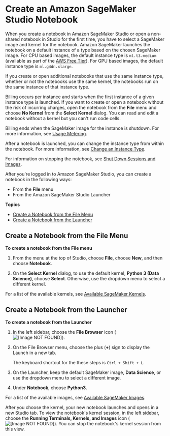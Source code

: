 # Create an Amazon SageMaker Studio Notebook<a name="notebooks-create-notebook"></a>

 When you create a notebook in Amazon SageMaker Studio or open a non\-shared notebook in Studio for the first time, you have to select a SageMaker image and kernel for the notebook\. Amazon SageMaker launches the notebook on a default instance of a type based on the chosen SageMaker image\. For CPU based images, the default instance type is `ml.t3.medium` \(available as part of the [AWS Free Tier](http://aws.amazon.com/free)\)\. For GPU based images, the default instance type is `ml.g4dn.xlarge`\. 

 If you create or open additional notebooks that use the same instance type, whether or not the notebooks use the same kernel, the notebooks run on the same instance of that instance type\. 

 Billing occurs per instance and starts when the first instance of a given instance type is launched\. If you want to create or open a notebook without the risk of incurring charges, open the notebook from the **File** menu and choose **No Kernel** from the **Select Kernel** dialog\. You can read and edit a notebook without a kernel but you can't run code cells\. 

 Billing ends when the SageMaker image for the instance is shutdown\. For more information, see [Usage Metering](notebooks-usage-metering.md)\. 

 After a notebook is launched, you can change the instance type from within the notebook\. For more information, see [Change an Instance Type](notebooks-run-and-manage.md#notebooks-run-and-manage-switch-instance-type)\. 

 For information on stopping the notebook, see [Shut Down Sessions and Images](notebooks-run-and-manage-shut-down.md#notebooks-run-and-manage-shut-down-sessions)\. 

 After you're logged in to Amazon SageMaker Studio, you can create a notebook in the following ways: 
+ From the **File** menu
+ From the Amazon SageMaker Studio Launcher

**Topics**
+ [Create a Notebook from the File Menu](#notebooks-create-notebook-file-menu)
+ [Create a Notebook from the Launcher](#notebooks-create-notebook-launcher)

## Create a Notebook from the File Menu<a name="notebooks-create-notebook-file-menu"></a>

**To create a notebook from the File menu**

1. From the menu at the top of Studio, choose **File**, choose **New**, and then choose **Notebook**\.

1. On the **Select Kernel** dialog, to use the default kernel, **Python 3 \(Data Science\)**, choose **Select**\. Otherwise, use the dropdown menu to select a different kernel\.

For a list of the available kernels, see [Available SageMaker Kernels](notebooks-available-kernels.md)\.

## Create a Notebook from the Launcher<a name="notebooks-create-notebook-launcher"></a>

**To create a notebook from the Launcher**

1. In the left sidebar, choose the **File Browser** icon \( ![\[Image NOT FOUND\]](http://docs.aws.amazon.com/sagemaker/latest/dg/images/icons/File_browser_squid.png)\)\.

1. On the File Browser menu, choose the plus \(**\+**\) sign to display the Launch in a new tab\.

   The keyboard shortcut for the these steps is `Ctrl + Shift + L`\.

1. On the Launcher, keep the default SageMaker image, **Data Science**, or use the dropdown menu to select a different image\.

1. Under **Notebook**, choose **Python3**\.

For a list of the available images, see [Available SageMaker Images](notebooks-available-images.md)\.

After you choose the kernel, your new notebook launches and opens in a new Studio tab\. To view the notebook's kernel session, in the left sidebar, choose the **Running Terminals, Kernels, and Images** icon \( ![\[Image NOT FOUND\]](http://docs.aws.amazon.com/sagemaker/latest/dg/images/icons/Running_squid.png)\)\. You can stop the notebook's kernel session from this view\.